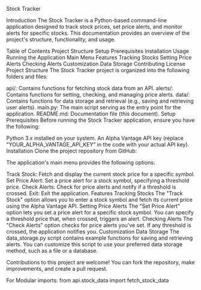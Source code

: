 Stock Tracker

Introduction
The Stock Tracker is a Python-based command-line application designed to track stock prices, set price alerts, and monitor alerts for specific stocks. This documentation provides an overview of the project's structure, functionality, and usage.

Table of Contents
Project Structure
Setup
Prerequisites
Installation
Usage
Running the Application
Main Menu
Features
Tracking Stocks
Setting Price Alerts
Checking Alerts
Customization
Data Storage
Contributing
License
Project Structure
The Stock Tracker project is organized into the following folders and files:

api/: Contains functions for fetching stock data from an API.
alerts/: Contains functions for setting, checking, and managing price alerts.
data/: Contains functions for data storage and retrieval (e.g., saving and retrieving user alerts).
main.py: The main script serving as the entry point for the application.
README.md: Documentation file (this document).
Setup
Prerequisites
Before running the Stock Tracker application, ensure you have the following:

Python 3.x installed on your system.
An Alpha Vantage API key (replace "YOUR_ALPHA_VANTAGE_API_KEY" in the code with your actual API key).
Installation
Clone the project repository from GitHub:

The application's main menu provides the following options:

Track Stock: Fetch and display the current stock price for a specific symbol.
Set Price Alert: Set a price alert for a stock symbol, specifying a threshold price.
Check Alerts: Check for price alerts and notify if a threshold is crossed.
Exit: Exit the application.
Features
Tracking Stocks
The "Track Stock" option allows you to enter a stock symbol and fetch its current price using the Alpha Vantage API.
Setting Price Alerts
The "Set Price Alert" option lets you set a price alert for a specific stock symbol. You can specify a threshold price that, when crossed, triggers an alert.
Checking Alerts
The "Check Alerts" option checks for price alerts you've set. If any threshold is crossed, the application notifies you.
Customization
Data Storage
The data_storage.py script contains example functions for saving and retrieving alerts. You can customize this script to use your preferred data storage method, such as a file or a database.


Contributions to this project are welcome! You can fork the repository, make improvements, and create a pull request.

For Modular imports: from api.stock_data import fetch_stock_data
